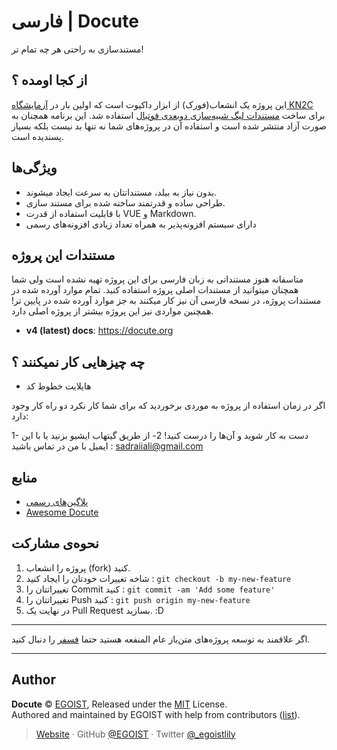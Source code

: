 
# فارسی | Docute

مستندسازی به راحتی هر چه تمام تر!

## از کجا اومده ؟

این پروژه یک انشعاب(فورک) از ابزار داکیوت است 
که اولین بار در [آزمایشگاه KN2C](http://kn2c.ir) برای ساخت 
[مستندات لیگ شبیه‌سازی دوبعدی فوتبال](http://rcss.ir) استفاده شد.
 این برنامه همچنان به صورت آزاد منتشر شده است
 و استفاده آن در پروژه‌های شما نه تنها بد نیست بلکه بسیار پسندیده است.

## ویژگی‌ها

- بدون نیاز به بیلد، مستنداتتان به سرعت ایجاد میشوند. 
- طراحی ساده و قدرتمند ساخته شده برای مستند سازی.
- با قابلیت استفاده از قدرت VUE و Markdown.
- دارای سیستم افزونه‌پذیر به همراه تعداد زیادی افزونه‌های رسمی

## مستندات این پروژه 

متاسفانه هنوز مستنداتی به زبان فارسی برای این پروژه تهیه نشده است
ولی شما همچنان میتوانید از مستندات اصلی پروژه استفاده کنید.
تمام موارد آورده شده در مستندات پروژه، در نسخه فارسی آن نیز کار میکنند به جز موارد آورده شده در پایین تر!
همچنین مواردی نیز این پروژه بیشتر از پروژه اصلی دارد.


- **v4 (latest) docs**: https://docute.org

## چه چیز‌هایی کار نمیکنند ؟ 

- هایلایت خطوط کد


اگر در زمان استفاده از پروژه به موردی برخوردید که برای شما کار نکرد
دو راه کار وجود دارد:

1- دست به کار شوید و آن‌ها را درست کنید!
2- از طریق گیتهاب ایشیو بزنید یا با این ایمیل با من در تماس باشید :‌ sadraiiali@gmail.com 

## منابع

- [پلاگین‌های رسمی](https://github.com/egoist/docute-plugins)
- [Awesome Docute](https://github.com/egoist/awesome-docute)

## نحوه‌ی مشارکت 

1. پروژه را انشعاب (fork) کنید.
2. شاخه تغییرات خودتان را ایجاد کنید : `git checkout -b my-new-feature`
3. تغییراتتان را Commit کنید : `git commit -am 'Add some feature'`
4. تغییراتتان را Push کنید : `git push origin my-new-feature`
5.  در نهایت یک Pull Request بسازید. :D


-----

اگر علاقمند به توسعه پروژه‌های متن‌باز عام المنفعه هستید حتما [فسفر](https://gitlab.com/foss4) را دنبال کنید.

-----

## Author

**Docute** © [EGOIST](https://github.com/egoist), Released under the [MIT](./LICENSE) License.<br>
Authored and maintained by EGOIST with help from contributors ([list](https://github.com/egoist/docute/contributors)).

> [Website](https://egoist.sh) · GitHub [@EGOIST](https://github.com/egoist) · Twitter [@_egoistlily](https://twitter.com/_egoistlily)
